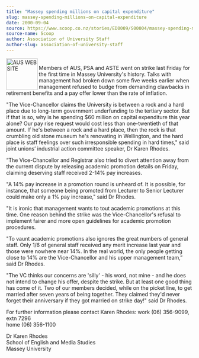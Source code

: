 ```yaml
---
title: "Massey spending millions on capital expenditure"
slug: massey-spending-millions-on-capital-expenditure
date: 2000-09-04
source: https://www.scoop.co.nz/stories/ED0009/S00004/massey-spending-millions-on-capital-expenditure.htm
source-name: Scoop
author: Association of University Staff
author-slug: association-of-university-staff
---
```


<p><img align="left" width="85" height="85" src="http://www.aus.ac.nz/pictures/logo.gif" alt="AUS WEB SITE" border="0"><br>Members of AUS, PSA and
ASTE went on strike last Friday for the first time in Massey
University's history. Talks with management had broken down
some five weeks earlier when management refused to budge
from demanding clawbacks in retirement benefits and a pay
offer lower than the rate of inflation.</p>

<p>"The
Vice-Chancellor claims the University is between a rock and
a hard place due to long-term government underfunding to the
tertiary sector. But if that is so, why is he spending $60
million on capital expenditure this year alone? Our pay rise
request would cost less than one-twentieth of that amount.
If he's between a rock and a hard place, then the rock is
that crumbling old stone museum he's renovating in
Wellington, and the hard place is staff feelings over such
irresponsible spending in hard times," said joint unions’
industrial action committee speaker, Dr Karen Rhodes.</p>

<p>“The
Vice-Chancellor and Registrar also tried to divert attention
away from the current dispute by releasing academic
promotion details on Friday, claiming deserving staff
received 2-14% pay increases.</p>

<p>"A 14% pay increase in a
promotion round is unheard of.  It is possible, for
instance, that someone being promoted from Lecturer to
Senior Lecturer could make only a 1% pay increase," said Dr
Rhodes.</p>

<p>"It is ironic that management wants to tout
academic promotions at this time. One reason behind the
strike was the Vice-Chancellor's refusal to implement fairer
and more open guidelines for academic promotion procedures.<p>
<p>"To vaunt academic promotions also ignores the great
numbers of general staff. Only 1/6 of general staff received
any merit increase last year and those were nowhere near
14%. In the real world, the only people getting close to 14%
are the Vice-Chancellor and his upper management team,” said
Dr Rhodes.</p>

<p>"The VC thinks our concerns are 'silly' - his
word, not mine - and he does not intend to change his offer,
despite the strike. But at least one good thing has come of
it. Two of our members decided, while on the picket line, to
get married after seven years of being together. They
claimed they'd never forget their anniversary if they got
married on strike day!" said Dr Rhodes.</p>

<p>For further
information please contact Karen Rhodes: work (06) 356-9099,
extn 7296 <br>home (06) 356-1100<p>

<p>Dr Karen Rhodes
<br>School of English and Media Studies <br>Massey
University</p>

  
